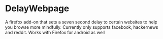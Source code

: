 # DelayWebpage
A firefox add-on that sets a seven second delay to certain websites to help you browse more mindfully. Currently only supports facebook, hackernews and reddit. Works with Firefox for android as well 
